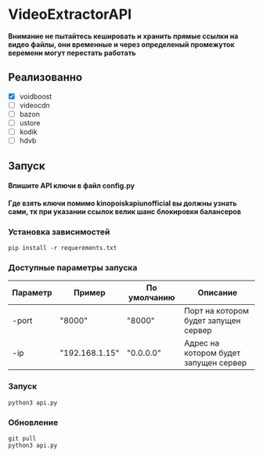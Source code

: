 # VideoExtractorAPI

**Внимание не пытайтесь кешировать и хранить прямые ссылки на видео файлы, они временные и через определеный промежуток веремени могут перестать работать**

## Реализованно
- [x] voidboost
- [ ] videocdn
- [ ] bazon
- [ ] ustore
- [ ] kodik
- [ ] hdvb

## Запуск

#### Впишите API ключи в файл config.py
**Где взять ключи помимо kinopoiskapiunofficial вы должны узнать сами, тк при указании ссылок велик шанс блокировки балансеров**

### Установка зависимостей
```
pip install -r requerements.txt
```

### Доступные параметры запуска
| Параметр  | Пример | По умолчанию | Описание |
| ------------- | ------------- | ------ | -------- |
| -port  | "8000"  | "8000" | Порт на котором будет запущен сервер |
| -ip  | "192.168.1.15"  | "0.0.0.0" | Адрес на котором будет запущен сервер |

### Запуск
```
python3 api.py
```

### Обновление

```
git pull
python3 api.py
```